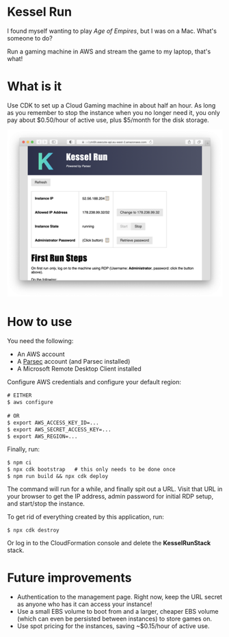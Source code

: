 # Kessel Run

I found myself wanting to play *Age of Empires*, but I was on a Mac. What's someone to do?

Run a gaming machine in AWS and stream the game to my laptop, that's what!

# What is it

Use CDK to set up a Cloud Gaming machine in about half an hour. As long as you remember to stop the instance when you no
longer need it, you only pay about $0.50/hour of active use, plus $5/month for the disk storage.

![screenshot](screenshot.png)

# How to use

You need the following:

* An AWS account
* A [Parsec](https://parsec.app) account (and Parsec installed)
* A Microsoft Remote Desktop Client installed

Configure AWS credentials and configure your default region:

```
# EITHER
$ aws configure

# OR
$ export AWS_ACCESS_KEY_ID=...
$ export AWS_SECRET_ACCESS_KEY=...
$ export AWS_REGION=...
```

Finally, run:

```
$ npm ci
$ npx cdk bootstrap   # this only needs to be done once
$ npm run build && npx cdk deploy
```

The command will run for a while, and finally spit out a URL. Visit that URL in your browser to
get the IP address, admin password for initial RDP setup, and start/stop the instance.

To get rid of everything created by this application, run:

```
$ npx cdk destroy
```

Or log in to the CloudFormation console and delete the **KesselRunStack** stack.

# Future improvements

- Authentication to the management page. Right now, keep the URL secret as anyone who has it
  can access your instance!
- Use a small EBS volume to boot from and a larger, cheaper EBS volume (which can even be persisted between instances)
  to store games on.
- Use spot pricing for the instances, saving ~$0.15/hour of active use.
